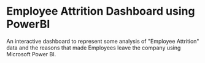 # Employee Attrition Dashboard using PowerBI
An interactive dashboard to represent some analysis of "Employee Attrition" data and the reasons that made Employees leave the company using Microsoft Power BI.
